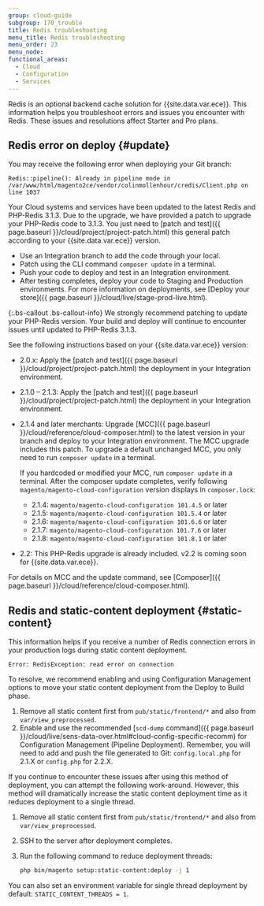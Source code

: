 ```yaml
---
group: cloud-guide
subgroup: 170_trouble
title: Redis troubleshooting
menu_title: Redis troubleshooting
menu_order: 23
menu_node:
functional_areas:
  - Cloud
  - Configuration
  - Services
---
```


Redis is an optional backend cache solution for {{site.data.var.ece}}. This information helps you troubleshoot errors and issues you encounter with Redis. These issues and resolutions affect Starter and Pro plans.

## Redis error on deploy {#update}

You may receive the following error when deploying your Git branch:

    Redis::pipeline(): Already in pipeline mode in /var/www/html/magento2ce/vendor/colinmollenhour/credis/Client.php on line 1037

Your Cloud systems and services have been updated to the latest Redis and PHP-Redis 3.1.3. Due to the upgrade, we have provided a patch to upgrade your PHP-Redis code to 3.1.3. You just need to [patch and test]({{ page.baseurl }}/cloud/project/project-patch.html) this general patch according to your {{site.data.var.ece}} version.

* Use an Integration branch to add the code through your local.
* Patch using the CLI command `composer update` in a terminal.
* Push your code to deploy and test in an Integration environment.
* After testing completes, deploy your code to Staging and Production environments. For more information on deployments, see [Deploy your store]({{ page.baseurl }}/cloud/live/stage-prod-live.html).

{:.bs-callout .bs-callout-info}
We strongly recommend patching to update your PHP-Redis version. Your build and deploy will continue to encounter issues until updated to PHP-Redis 3.1.3.

See the following instructions based on your {{site.data.var.ece}} version:

* 2.0.x: Apply the [patch and test]({{ page.baseurl }}/cloud/project/project-patch.html) the deployment in your Integration environment.
* 2.1.0 – 2.1.3: Apply the [patch and test]({{ page.baseurl }}/cloud/project/project-patch.html) the deployment in your Integration environment.
* 2.1.4 and later merchants: Upgrade [MCC]({{ page.baseurl }}/cloud/reference/cloud-composer.html) to the latest version in your branch and deploy to your Integration environment. The MCC upgrade includes this patch. To upgrade a default unchanged MCC, you only need to run `composer update` in a terminal.

  If you hardcoded or modified your MCC, run `composer update` in a terminal. After the composer update completes, verify following `magento/magento-cloud-configuration` version displays in `composer.lock`:

  * 2.1.4: `magento/magento-cloud-configuration 101.4.5` or later
  * 2.1.5: `magento/magento-cloud-configuration 101.5.4` or later
  * 2.1.6: `magento/magento-cloud-configuration 101.6.6` or later
  * 2.1.7: `magento/magento-cloud-configuration 101.7.6` or later
  * 2.1.8: `magento/magento-cloud-configuration 101.8.1` or later
* 2.2: This PHP-Redis upgrade is already included. v2.2 is coming soon for {{site.data.var.ece}}.

For details on MCC and the update command, see [Composer]({{ page.baseurl }}/cloud/reference/cloud-composer.html).

## Redis and static-content deployment {#static-content}

This information helps if you receive a number of Redis connection errors in your production logs during static content deployment.

```terminal
Error: RedisException: read error on connection
```

To resolve, we recommend enabling and using Configuration Management options to move your static content deployment from the Deploy to Build phase.

1. Remove all static content first from `pub/static/frontend/*` and also from `var/view_preprocessed`.
2. Enable and use the recommended [`scd-dump` command]({{ page.baseurl }}/cloud/live/sens-data-over.html#cloud-config-specific-recomm) for Configuration Management (Pipeline Deployment). Remember, you will need to add and push the file generated to Git: `config.local.php` for 2.1.X or `config.php` for 2.2.X.

If you continue to encounter these issues after using this method of deployment, you can attempt the following work-around. However, this method will dramatically increase the static content deployment time as it reduces deployment to a single thread.

1. Remove all static content first from `pub/static/frontend/*` and also from `var/view_preprocessed`.
2. SSH to the server after deployment completes.
3. Run the following command to reduce deployment threads: 

    ```bash
    php bin/magento setup:static-content:deploy -j 1
    ```

You can also set an environment variable for single thread deployment by default: `STATIC_CONTENT_THREADS = 1`.
